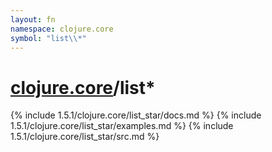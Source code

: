 ```yaml
---
layout: fn
namespace: clojure.core
symbol: "list\\*"
---
```


# [clojure.core](../)/list\*

{% include 1.5.1/clojure.core/list_star/docs.md %}
{% include 1.5.1/clojure.core/list_star/examples.md %}
{% include 1.5.1/clojure.core/list_star/src.md %}

